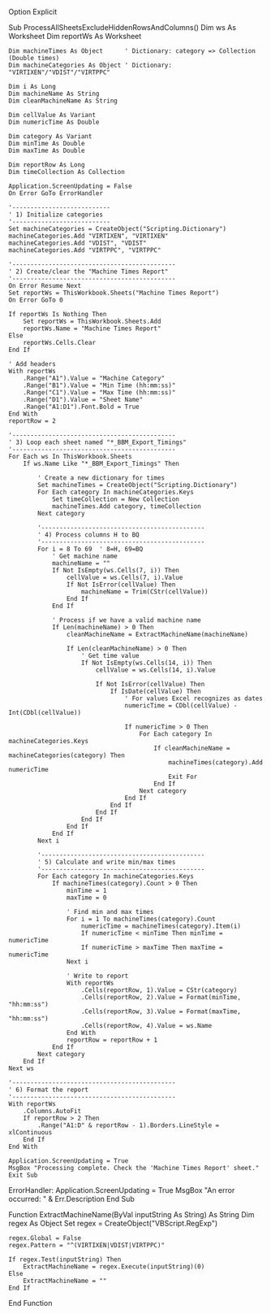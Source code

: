 Option Explicit

Sub ProcessAllSheetsExcludeHiddenRowsAndColumns()
    Dim ws As Worksheet
    Dim reportWs As Worksheet
    
    Dim machineTimes As Object      ' Dictionary: category => Collection (Double times)
    Dim machineCategories As Object ' Dictionary: "VIRTIXEN"/"VDIST"/"VIRTPPC"
    
    Dim i As Long
    Dim machineName As String
    Dim cleanMachineName As String
    
    Dim cellValue As Variant
    Dim numericTime As Double
    
    Dim category As Variant
    Dim minTime As Double
    Dim maxTime As Double
    
    Dim reportRow As Long
    Dim timeCollection As Collection
    
    Application.ScreenUpdating = False
    On Error GoTo ErrorHandler
    
    '---------------------------
    ' 1) Initialize categories
    '---------------------------
    Set machineCategories = CreateObject("Scripting.Dictionary")
    machineCategories.Add "VIRTIXEN", "VIRTIXEN"
    machineCategories.Add "VDIST", "VDIST"
    machineCategories.Add "VIRTPPC", "VIRTPPC"
    
    '---------------------------------------------
    ' 2) Create/clear the "Machine Times Report"
    '---------------------------------------------
    On Error Resume Next
    Set reportWs = ThisWorkbook.Sheets("Machine Times Report")
    On Error GoTo 0
    
    If reportWs Is Nothing Then
        Set reportWs = ThisWorkbook.Sheets.Add
        reportWs.Name = "Machine Times Report"
    Else
        reportWs.Cells.Clear
    End If
    
    ' Add headers
    With reportWs
        .Range("A1").Value = "Machine Category"
        .Range("B1").Value = "Min Time (hh:mm:ss)"
        .Range("C1").Value = "Max Time (hh:mm:ss)"
        .Range("D1").Value = "Sheet Name"
        .Range("A1:D1").Font.Bold = True
    End With
    reportRow = 2
    
    '---------------------------------------------
    ' 3) Loop each sheet named "*_BBM_Export_Timings"
    '---------------------------------------------
    For Each ws In ThisWorkbook.Sheets
        If ws.Name Like "*_BBM_Export_Timings" Then
            
            ' Create a new dictionary for times
            Set machineTimes = CreateObject("Scripting.Dictionary")
            For Each category In machineCategories.Keys
                Set timeCollection = New Collection
                machineTimes.Add category, timeCollection
            Next category
            
            '---------------------------------------------
            ' 4) Process columns H to BQ
            '---------------------------------------------
            For i = 8 To 69  ' 8=H, 69=BQ
                ' Get machine name
                machineName = ""
                If Not IsEmpty(ws.Cells(7, i)) Then
                    cellValue = ws.Cells(7, i).Value
                    If Not IsError(cellValue) Then
                        machineName = Trim(CStr(cellValue))
                    End If
                End If
                
                ' Process if we have a valid machine name
                If Len(machineName) > 0 Then
                    cleanMachineName = ExtractMachineName(machineName)
                    
                    If Len(cleanMachineName) > 0 Then
                        ' Get time value
                        If Not IsEmpty(ws.Cells(14, i)) Then
                            cellValue = ws.Cells(14, i).Value
                            
                            If Not IsError(cellValue) Then
                                If IsDate(cellValue) Then
                                    ' For values Excel recognizes as dates
                                    numericTime = CDbl(cellValue) - Int(CDbl(cellValue))
                                    
                                    If numericTime > 0 Then
                                        For Each category In machineCategories.Keys
                                            If cleanMachineName = machineCategories(category) Then
                                                machineTimes(category).Add numericTime
                                                Exit For
                                            End If
                                        Next category
                                    End If
                                End If
                            End If
                        End If
                    End If
                End If
            Next i
            
            '---------------------------------------------
            ' 5) Calculate and write min/max times
            '---------------------------------------------
            For Each category In machineCategories.Keys
                If machineTimes(category).Count > 0 Then
                    minTime = 1
                    maxTime = 0
                    
                    ' Find min and max times
                    For i = 1 To machineTimes(category).Count
                        numericTime = machineTimes(category).Item(i)
                        If numericTime < minTime Then minTime = numericTime
                        If numericTime > maxTime Then maxTime = numericTime
                    Next i
                    
                    ' Write to report
                    With reportWs
                        .Cells(reportRow, 1).Value = CStr(category)
                        .Cells(reportRow, 2).Value = Format(minTime, "hh:mm:ss")
                        .Cells(reportRow, 3).Value = Format(maxTime, "hh:mm:ss")
                        .Cells(reportRow, 4).Value = ws.Name
                    End With
                    reportRow = reportRow + 1
                End If
            Next category
        End If
    Next ws
    
    '---------------------------------------------
    ' 6) Format the report
    '---------------------------------------------
    With reportWs
        .Columns.AutoFit
        If reportRow > 2 Then
            .Range("A1:D" & reportRow - 1).Borders.LineStyle = xlContinuous
        End If
    End With
    
    Application.ScreenUpdating = True
    MsgBox "Processing complete. Check the 'Machine Times Report' sheet."
    Exit Sub

ErrorHandler:
    Application.ScreenUpdating = True
    MsgBox "An error occurred: " & Err.Description
End Sub

Function ExtractMachineName(ByVal inputString As String) As String
    Dim regex As Object
    Set regex = CreateObject("VBScript.RegExp")
    
    regex.Global = False
    regex.Pattern = "^(VIRTIXEN|VDIST|VIRTPPC)"
    
    If regex.Test(inputString) Then
        ExtractMachineName = regex.Execute(inputString)(0)
    Else
        ExtractMachineName = ""
    End If
End Function
